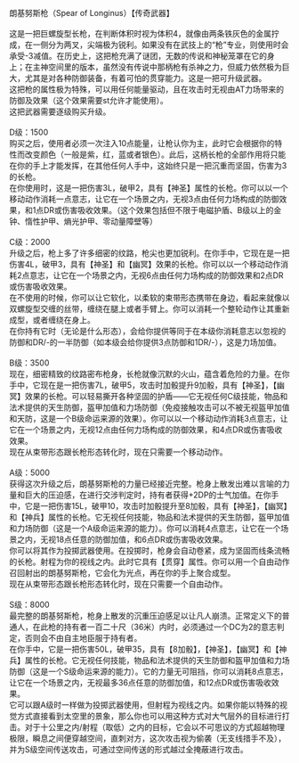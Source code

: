 <title>朗基努斯枪</title>
<meta name="GENERATOR" content="WinCHM">
<meta http-equiv="Content-Type" content="text/html; charset=gb2312">
<br>朗基努斯枪（Spear of Longinus）【传奇武器】 
<br>
<br>这是一把巨螺旋型长枪，在判断体积时视为体积4，就像由两条铁灰色的金属拧成，在一侧分为两叉，尖端极为锐利。如果没有在武技上的“枪”专业，则使用时会承受-3减值。在历史上，这把枪充满了谜团，无数的传说和神秘笼罩在它的身上；在主神空间里的版本，虽然没有传说中那柄枪有杀神之力，但威力依然极为巨大，尤其是对各种防御装备，有着可怕的贯穿能力。这是一把可升级武器。 
<br>这把枪的属性极为特殊，可以用任何能量驱动，且在攻击时无视由AT力场带来的防御及效果（这个效果需要st允许才能使用）。 
<br>这把武器需要逐级购买升级。 
<br>
<br>D级：1500 
<br>购买之后，使用者必须一次注入10点能量，让枪认你为主，此时它会根据你的特性而改变颜色（一般是紫，红，蓝或者银色）。此后，这柄长枪的全部作用将只能在你的手上才能发挥，在其他任何人手中，这始终只是一把沉重而坚固，伤害为3的长枪。 
<br>在你使用时，这是一把伤害3L，破甲2，具有【神圣】属性的长枪。你可以以一个移动动作消耗一点意志，让它在一个场景之内，无视3点由任何力场构成的防御效果，和1点DR或伤害吸收效果。（这个效果包括但不限于电磁护盾、B级以上的金钟、惰性护甲、熵光护甲、零动量障壁等） 
<br>
<br>C级：2000 
<br>升级之后，枪上多了许多细密的纹路，枪尖也更加锐利。在你手中，它现在是一把伤害4L，破甲3，具有【神圣】和【幽冥】效果的长枪。你可以以一个移动动作消耗2点意志，让它在一个场景之内，无视6点由任何力场构成的防御效果和2点DR或伤害吸收效果。 
<br>在不使用的时候，你可以让它软化，以柔软的束带形态携带在身边，看起来就像以双螺旋型交缠的丝带，缠绕在腿上或者手臂上。你可以消耗一个整轮动作让其重新成型，或者缠绕在身上。 
<br>在你持有它时（无论是什么形态），会给你提供等同于在本级你消耗意志以忽视的防御和DR/-的一半防御（如本级会给你提供3点防御和1DR/-），这是力场加值。 
<br>
<br>B级：3500 
<br>现在，细密精致的纹路密布枪身，长枪就像沉默的火山，蕴含着危险的力量。在你手中，它现在是一把伤害7L，破甲5，攻击时加骰提升9加骰，具有【神圣】，【幽冥】效果的长枪。可以轻易撕开各种坚固的护盾——它无视任何C级技能，物品和法术提供的天生防御，盔甲加值和力场防御（免疫接触攻击可以不被无视盔甲加值和天防，这是一个B级命运来源的效果）。你可以以一个移动动作消耗3点意志，让它在一个场景之内，无视12点由任何力场构成的防御效果，和4点DR或伤害吸收效果。 
<br>现在从束带形态跟长枪形态转化时，现在只需要一个移动动作。 
<br>
<br>A级：5000 
<br>获得这次升级之后，朗基努斯枪的力量已经接近完整。枪身上散发出难以言喻的力量和巨大的压迫感，在进行交涉判定时，持有者获得+2DP的士气加值。在你手中，它是一把伤害15L，破甲10，攻击时加骰提升至8加骰，具有【神圣】，【幽冥】和【神兵】属性的长枪。它无视任何技能，物品和法术提供的天生防御，盔甲加值和力场防御（这是一个A级命运来源的能力）。你可以消耗4点意志，让它在一个场景之内，无视18点任意的防御加值，和6点DR或伤害吸收效果。 
<br>你可以将其作为投掷武器使用。在投掷时，枪身会自动卷紧，成为坚固而线条流畅的长枪。射程为你的视线之内。此时它具有【贯穿】属性。你可以用一个自由动作召回射出的朗基努斯枪，它会化为光点，再在你的手上聚合成型。 
<br>现在从束带形态跟长枪形态转化时，现在只需要一个自由动作。 
<br>
<br>S级：8000 
<br>最完整的朗基努斯枪，枪身上散发的沉重压迫感足以让凡人崩溃。正常定义下的普通人，在此枪的持有者一百二十尺（36米）内时，必须通过一个DC为2的意志判定，否则会不由自主地臣服于持有者。 
<br>在你手中，它是一把伤害50L，破甲35，具有【8加骰】，【神圣】，【幽冥】和【神兵】属性的长枪。它无视任何技能，物品和法术提供的天生防御和盔甲加值和力场防御（这是一个S级命运来源的能力）。它的力量无可阻挡，你可以消耗8点意志，让它在一个场景之内，无视最多36点任意的防御加值，和12点DR或伤害吸收效果。 
<br>它可以跟A级时一样做为投掷武器使用，但射程为视线之内。如果你能以特殊的视觉方式直接看到太空里的景象，那么你也可以用这种方式对大气层外的目标进行打击。对于十公里之内/射程（取低）之内的目标，它会以不可思议的方式超越物理极限，瞬息之间便穿越空间，直刺对方，这次攻击视为偷袭（无支线措手不及），并为S级空间传送攻击，可通过空间传送的形式越过全掩蔽进行攻击。
